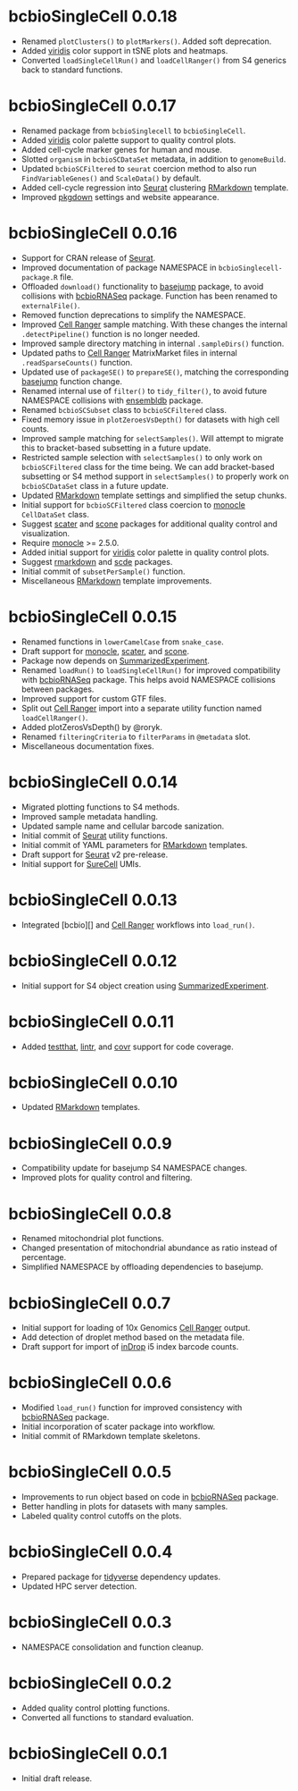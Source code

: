 # bcbioSingleCell 0.0.18

- Renamed `plotClusters()` to `plotMarkers()`. Added soft deprecation.
- Added [viridis][] color support in tSNE plots and heatmaps.
- Converted `loadSingleCellRun()` and `loadCellRanger()` from S4 generics back to standard functions.



# bcbioSingleCell 0.0.17

- Renamed package from `bcbioSinglecell` to `bcbioSingleCell`.
- Added [viridis][] color palette support to quality control plots.
- Added cell-cycle marker genes for human and mouse.
- Slotted `organism` in `bcbioSCDataSet` metadata, in addition to `genomeBuild`.
- Updated `bcbioSCFiltered` to `seurat` coercion method to also run `FindVariableGenes()` and `ScaleData()` by default.
- Added cell-cycle regression into [Seurat][] clustering [RMarkdown][] template.
- Improved [pkgdown][] settings and website appearance.



# bcbioSingleCell 0.0.16

- Support for CRAN release of [Seurat][].
- Improved documentation of package NAMESPACE in `bcbioSinglecell-package.R` file.
- Offloaded `download()` functionality to [basejump][] package, to avoid collisions with [bcbioRNASeq][] package. Function has been renamed to `externalFile()`.
- Removed function deprecations to simplify the NAMESPACE.
- Improved [Cell Ranger][] sample matching. With these changes the internal `.detectPipeline()` function is no longer needed.
- Improved sample directory matching in internal `.sampleDirs()` function.
- Updated paths to [Cell Ranger][] MatrixMarket files in internal `.readSparseCounts()` function.
- Updated use of `packageSE()` to `prepareSE()`, matching the corresponding [basejump][] function change.
- Renamed internal use of `filter()` to `tidy_filter()`, to avoid future NAMESPACE collisions with [ensembldb][] package.
- Renamed `bcbioSCSubset` class to `bcbioSCFiltered` class.
- Fixed memory issue in `plotZeroesVsDepth()` for datasets with high cell counts.
- Improved sample matching for `selectSamples()`. Will attempt to migrate this to bracket-based subsetting in a future update.
- Restricted sample selection with `selectSamples()` to only work on `bcbioSCFiltered` class for the time being. We can add bracket-based subsetting or S4 method support in `selectSamples()` to properly work on `bcbioSCDataSet` class in a future update.
- Updated [RMarkdown][] template settings and simplified the setup chunks.
- Initial support for `bcbioSCFiltered` class coercion to [monocle][] `CellDataSet` class.
- Suggest [scater][] and [scone][] packages for additional quality control and visualization.
- Require [monocle][] >= 2.5.0.
- Added initial support for [viridis][] color palette in quality control plots.
- Suggest [rmarkdown][] and [scde][] packages.
- Initial commit of `subsetPerSample()` function.
- Miscellaneous [RMarkdown][] template improvements.



# bcbioSingleCell 0.0.15

- Renamed functions in `lowerCamelCase` from `snake_case`.
- Draft support for [monocle][], [scater][], and [scone][].
- Package now depends on [SummarizedExperiment][].
- Renamed `loadRun()` to `loadSingleCellRun()` for improved compatibility with [bcbioRNASeq][] package. This helps avoid NAMESPACE collisions between packages.
- Improved support for custom GTF files.
- Split out [Cell Ranger][] import into a separate utility function named `loadCellRanger()`.
- Added plotZerosVsDepth() by @roryk.
- Renamed `filteringCriteria` to `filterParams` in `@metadata` slot.
- Miscellaneous documentation fixes.



# bcbioSingleCell 0.0.14

- Migrated plotting functions to S4 methods.
- Improved sample metadata handling.
- Updated sample name and cellular barcode sanization.
- Initial commit of [Seurat][] utility functions.
- Initial commit of YAML parameters for [RMarkdown][] templates.
- Draft support for [Seurat][] v2 pre-release.
- Initial support for [SureCell][] UMIs.



# bcbioSingleCell 0.0.13

- Integrated [bcbio][] and [Cell Ranger][] workflows into `load_run()`.



# bcbioSingleCell 0.0.12

- Initial support for S4 object creation using [SummarizedExperiment][].



# bcbioSingleCell 0.0.11

- Added [testthat][], [lintr][], and [covr][] support for code coverage.



# bcbioSingleCell 0.0.10

- Updated [RMarkdown][] templates.



# bcbioSingleCell 0.0.9

- Compatibility update for basejump S4 NAMESPACE changes.
- Improved plots for quality control and filtering.



# bcbioSingleCell 0.0.8

- Renamed mitochondrial plot functions.
- Changed presentation of mitochondrial abundance as ratio instead of percentage.
- Simplified NAMESPACE by offloading dependencies to basejump.



# bcbioSingleCell 0.0.7

- Initial support for loading of 10x Genomics [Cell Ranger][] output.
- Add detection of droplet method based on the metadata file.
- Draft support for import of [inDrop][] i5 index barcode counts.



# bcbioSingleCell 0.0.6

- Modified `load_run()` function for improved consistency with [bcbioRNASeq][] package.
- Initial incorporation of scater package into workflow.
- Initial commit of RMarkdown template skeletons.



# bcbioSingleCell 0.0.5

- Improvements to run object based on code in [bcbioRNASeq][] package.
- Better handling in plots for datasets with many samples.
- Labeled quality control cutoffs on the plots.



# bcbioSingleCell 0.0.4

- Prepared package for [tidyverse][] dependency updates.
- Updated HPC server detection.



# bcbioSingleCell 0.0.3

 - NAMESPACE consolidation and function cleanup.



# bcbioSingleCell 0.0.2

- Added quality control plotting functions.
- Converted all functions to standard evaluation.



# bcbioSingleCell 0.0.1

- Initial draft release.



[bcbioRNASeq]: http://bioinformatics.sph.harvard.edu/bcbioRNASeq
[Cell Ranger]: https://support.10xgenomics.com/single-cell-gene-expression/software/pipelines/latest/what-is-cell-ranger
[inDrop]: https://1cell-bio.com
[RMarkdown]: http://rmarkdown.rstudio.com
[tidyverse]: http://www.tidyverse.org
[basejump]: http://steinbaugh.com/basejump
[covr]: https://github.com/jimhester/covr
[ensembldb]: http://bioconductor.org/packages/release/bioc/html/ensembldb.html
[lintr]: https://github.com/jimhester/lintr
[monocle]: http://cole-trapnell-lab.github.io/monocle-release/
[pkgdown]: https://github.com/hadley/pkgdown
[scater]: http://bioconductor.org/packages/release/bioc/html/scater.html
[scde]: http://bioconductor.org/packages/release/bioc/html/scde.html
[scone]: https://bioconductor.org/packages/release/bioc/html/scone.html
[Seurat]: http://satijalab.org/seurat
[SummarizedExperiment]: https://www.bioconductor.org/packages/release/bioc/html/SummarizedExperiment.html
[SureCell]: https://www.illumina.com/products/by-type/sequencing-kits/library-prep-kits/surecell-wta-ddseq.html
[testthat]: https://github.com/hadley/testthat
[viridis]: https://cran.r-project.org/web/packages/viridis/index.html
